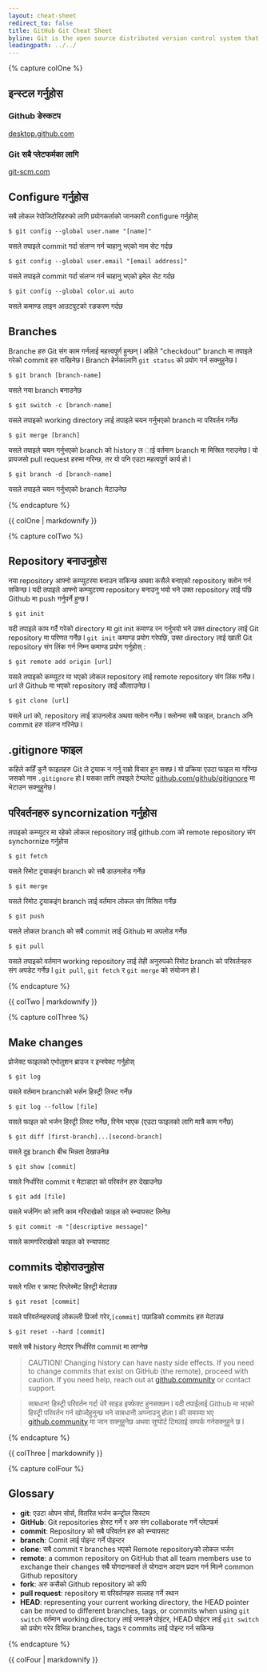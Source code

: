 ```yaml
---
layout: cheat-sheet
redirect_to: false
title: GitHub Git Cheat Sheet
byline: Git is the open source distributed version control system that facilitates GitHub activities on your laptop or desktop. This cheat sheet summarizes commonly used Git command line instructions for quick reference.
leadingpath: ../../
---
```


{% capture colOne %}

## इन्स्टल गर्नुहोस

### Github डेस्कटप

[desktop.github.com](https://desktop.github.com)

### Git सबै प्लेटफर्मका लागि

[git-scm.com](https://git-scm.com)

## Configure गर्नुहोस

सबै लोकल रेपोजिटोरिहरुको लागि प्रयोगकर्ताको जानकारी configure गर्नुहोस्

`$ git config --global user.name "[name]"`

यसले तपाइले commit गर्दा संलग्न गर्न चाहानु भएको नाम सेट गर्दछ

`$ git config --global user.email "[email address]"`

यसले तपाइले commit गर्दा संलग्न गर्न चाहानु भएको इमेल सेट गर्दछ

`$ git config --global color.ui auto`

यसले कमाण्ड लाइन आउटपुटको रङकरण गर्दछ

## Branches

Branche हरु Git संग काम गर्नलाई महत्त्वपूर्ण हुन्छन् l अहिले "checkdout" branch मा तपाइले गरेको commit हरु राखिनेछ l Branch हेर्नकालागि `git status` को प्रयोग गर्न सक्नुहुनेछ l

`$ git branch [branch-name]`

यसले नया branch बनाउनेछ

`$ git switch -c [branch-name]`

यसले तपाइको working directory लाई तपाइले चयन गर्नुभएको branch मा परिवर्तन गर्नेछ

`$ git merge [branch]`

यसले तपाइले चयन गर्नुभएको branch को history ल ाई वर्तमान branch मा मिस्रित गराउनेछ l यो प्रायजसो pull request हरुमा गरिन्छ, तर यो पनि एउटा महत्वपुर्ण कार्य हो l

`$ git branch -d [branch-name]`

यसले तपाइले चयन गर्नुभएको branch मेटाउनेछ

{% endcapture %}

<div class="col-md-6">
{{ colOne | markdownify }}
</div>

{% capture colTwo %}

## Repository बनाउनुहोस

नया repository आफ्नो कम्प्युटरमा बनाउन सकिन्छ अथवा कसैले बनाएको repository क्लोन गर्न सकिन्छ l यदी तपाइले आफ्नो कम्प्युटरमा repository बनाउनु भयो भने उक्त repository लाई पछि Github मा push गर्नुपर्ने हुन्छ l

`$ git init`

यदी तपाइले काम गर्दै गरेको directory मा git init कमाण्ड रन गर्नुभयो भने उक्त directory लाई Git repository मा परिणत गर्नेछ l `git init` कमाण्ड प्रयोग गरेपछि, उक्त directory लाई खाली Git repository संग लिंक गर्न निम्न कमाण्ड प्रयोग गर्नुहोस् :

`$ git remote add origin [url]`

यसले तपाइको कम्प्युटर मा भएको लोकल repository लाई remote repository संग लिंक गर्नेछ l url ले Github मा भएको repository लाई औंलााउनेछ l

`$ git clone [url]`

यसले url को, repository लाई डाउनलोड अथवा क्लोन गर्नेछ l क्लोनमा सबै फाइल, branch अनि commit हरु संलग्न गरिनेछ l

## .gitignore फाइल

कहिले कहिँ कुनै फाइलहरु Git ले ट्रयाक न गर्नु राम्रो विचार हुन सक्छ l यो प्रक्रिया एउटा फाइल मा गरिन्छ जसको नाम `.gitignore` हो l यसका लागि तपाइले टेम्पलेट [github.com/github/gitignore](https://github.com/github/gitignore) मा भेटाउन सक्नुहुनेछ l

## परिवर्तनहरु syncornization गर्नुहोस

तपाइको कम्प्युटर मा रहेको लोकल repository लाई github.com को remote repository संग synchornize गर्नुहोस

`$ git fetch`

यसले रिमोट ट्रयाकइंग branch को सबै डाउनलोड गर्नेछ

`$ git merge`

यसले रिमोट ट्रयाकइंग branch लाई वर्तमान लोकल संग मिस्रित गर्नेछ

`$ git push`

यसले लोकल branch को सबै commit लाई Github मा अपलोड गर्नेछ

`$ git pull`

यसले तपाइको वर्तमान working repository लाई तेही अनुरुपको रिमोट branch को परिवर्तनहरु संग अपडेट गर्नेछ l `git pull`, `git fetch` र `git merge` को संयोजन हो l

{% endcapture %}

<div class="col-md-6">
{{ colTwo | markdownify }}
</div>
<div class="clearfix"></div>

{% capture colThree %}

## Make changes

प्रोजेक्ट फाइलको एभोलुशन ब्राउज र इन्स्पेक्ट गर्नुहोस्

`$ git log`

यसले वर्तमान branchको भर्सन हिस्ट्री लिस्ट गर्नेछ

`$ git log --follow [file]`

यसले फाइल को भर्जन हिस्ट्री लिस्ट गर्नेछ, रिनेम भाएक (एउटा फाइलको लागि मात्रै काम गर्नेछ)

`$ git diff [first-branch]...[second-branch]`

यसले दुइ branch बीच भिन्नता देखाउनेछ

`$ git show [commit]`

यसले निर्धारित commit र मेटाडाटा को परिवर्तन हरु देखाउनेछ

`$ git add [file]`

यसले भर्जनिंग को लागि काम गरिराखेको फाइल को स्न्यापसट लिनेछ

`$ git commit -m "[descriptive message]"`

यसले कामगरिराखेको फाइल को स्न्यापसट

## commits दोहोराउनुहोस

यसले गल्ति र क्राफ्ट रिप्लेस्मेंट हिस्ट्री मेटाउछ

`$ git reset [commit]`

यसले परिवर्तनहरुलाई लोकल्ली प्रिजर्व गरेर,`[commit]` पछाडिको commits हरु मेटाउछ

`$ git reset --hard [commit]`

यसले सबै history मेटाएर निर्धारित commit मा लाग्नेछ 

> CAUTION! Changing history can have nasty side effects. If you need to change commits that exist on GitHub (the remote), proceed with caution. If you need help, reach out at [github.community](https://github.community) or contact support.

> साबधान! हिस्ट्री परिवर्तन गर्दा धेरै साइड इफ्फेक्ट हुनसक्छन l यदी तपाईलाई Github मा भएको हिस्ट्री परिवर्तन गर्न खोज्दैहुनुन्छ भने साबधानी अप्प्नाउनु होला l की समस्या भए [github.community](https://github.community) मा जान सक्नुहुनेछ अथवा सुप्पोर्ट टिमलाई सम्पर्क गर्नसक्नुहुने छ l 

{% endcapture %}

<div class="col-md-6">
{{ colThree | markdownify }}
</div>

{% capture colFour %}

## Glossary

- **git**: एउटा ओपन सोर्स, वितरित भर्जन कन्ट्रोल सिस्टम
- **GitHub**: Git repositories होस्ट गर्ने र अरु संग collaborate गर्ने प्लेटफर्म
- **commit**: Repository को सबै परिवर्तन हरु को स्न्यापसट
- **branch**: Comit लाई पोइन्ट गर्ने पोइन्टर
- **clone**: सबै commit र branches भएको Remote repositoryको लोकल भर्जन
- **remote**: a common repository on GitHub that all team members use to exchange their changes सबै योगदानकर्ता ले योगदान आदान प्रदान गर्न मिल्ने common Github repository
- **fork**: अरु कसैको Github repository को कपि
- **pull request**: repository मा परिवर्तनहरु सल्लाह गर्ने स्थान 
- **HEAD**: representing your current working directory, the HEAD pointer can be moved to different branches, tags, or commits when using `git switch` वर्तमान working directory लाई जनाउने पोइंटर, HEAD पोइंटर लाई `git switch` को प्रयोग गरेर विभिन्न branches, tags र commits लाई पोइन्ट गर्न सकिन्छ 

{% endcapture %}

<div class="col-md-6">
{{ colFour | markdownify }}
</div>
<div class="clearfix"></div>

